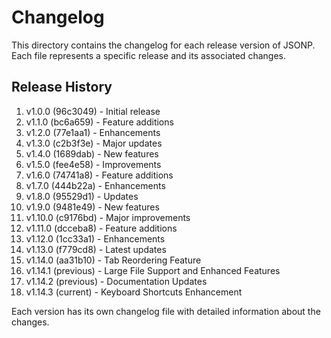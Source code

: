 # Changelog

This directory contains the changelog for each release version of JSONP. Each file represents a specific release and its associated changes.

## Release History

1. v1.0.0 (96c3049) - Initial release
2. v1.1.0 (bc6a659) - Feature additions
3. v1.2.0 (77e1aa1) - Enhancements
4. v1.3.0 (c2b3f3e) - Major updates
5. v1.4.0 (1689dab) - New features
6. v1.5.0 (fee4e58) - Improvements
7. v1.6.0 (74741a8) - Feature additions
8. v1.7.0 (444b22a) - Enhancements
9. v1.8.0 (95529d1) - Updates
10. v1.9.0 (9481e49) - New features
11. v1.10.0 (c9176bd) - Major improvements
12. v1.11.0 (dcceba8) - Feature additions
13. v1.12.0 (1cc33a1) - Enhancements
14. v1.13.0 (f779cd8) - Latest updates
15. v1.14.0 (aa31b10) - Tab Reordering Feature
16. v1.14.1 (previous) - Large File Support and Enhanced Features
17. v1.14.2 (previous) - Documentation Updates
18. v1.14.3 (current) - Keyboard Shortcuts Enhancement

Each version has its own changelog file with detailed information about the changes.